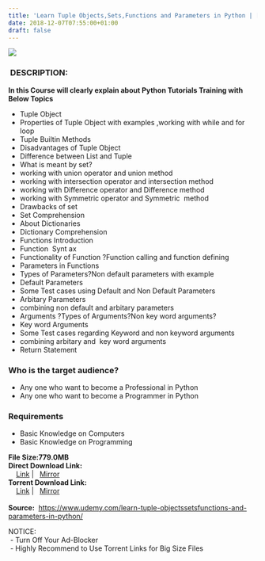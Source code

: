 ```yaml
---
title: 'Learn Tuple Objects,Sets,Functions and Parameters in Python | [ 149.99$ Course For Free ]'
date: 2018-12-07T07:55:00+01:00
draft: false
---
```


[![](https://1.bp.blogspot.com/-BOy24NLJijk/XAoYHdIU2cI/AAAAAAAAAuE/pzCbeXq6d_kWNI2o-WPB0xLP6OFhD-hNgCLcBGAs/s640/Learn-Tuple-ObjectsSetsFunctions-and-Parameters-in-Python.jpg)](https://1.bp.blogspot.com/-BOy24NLJijk/XAoYHdIU2cI/AAAAAAAAAuE/pzCbeXq6d_kWNI2o-WPB0xLP6OFhD-hNgCLcBGAs/s1600/Learn-Tuple-ObjectsSetsFunctions-and-Parameters-in-Python.jpg)

###  DESCRIPTION:

  
**In this Course will clearly explain about Python Tutorials Training with Below Topics**  

*   Tuple Object
*   Properties of Tuple Object with examples ,working with while and for loop
*   Tuple Builtin Methods
*   Disadvantages of Tuple Object
*   Difference between List and Tuple
*   What is meant by set?
*   working with union operator and union method
*   working with intersection operator and intersection method
*   working with Difference operator and Difference method
*   working with Symmetric operator and Symmetric  method
*   Drawbacks of set
*   Set Comprehension
*   About Dictionaries
*   Dictionary Comprehension
*   Functions Introduction
*   Function  Synt ax
*   Functionality of Function ?Function calling and function defining
*   Parameters in Functions
*   Types of Parameters?Non default parameters with example
*   Default Parameters
*   Some Test cases using Default and Non Default Parameters
*   Arbitary Parameters
*   combining non default and arbitary parameters
*   Arguments ?Types of Arguments?Non key word arguments?
*   Key word Arguments
*   Some Test cases regarding Keyword and non keyword arguments
*   combining arbitary and  key word arguments
*   Return Statement

### Who is the target audience?

*   Any one who want to become a Professional in Python
*   Any one who want to become a Programmer in Python

### Requirements

*   Basic Knowledge on Computers
*   Basic Knowledge on Programming

**File Size:779.0MB**  
**Direct Download Link:**  
    [Link](http://turboagram.com/18521555/learn-tuple-objectssets-link1) |   [Mirror](http://turboagram.com/18521555/learn-tuple-objectssets-link2)  
**Torrent Download Link:**  
    [Link](http://turboagram.com/18521555/learn-tuple-objectssets-torrent1) |   [Mirror](http://turboagram.com/18521555/learn-tuple-objectssets-torrent2)  
   
**Source:**  https://www.udemy.com/learn-tuple-objectssetsfunctions-and-parameters-in-python/  
  
NOTICE:  
 - Turn Off Your Ad-Blocker  
 - Highly Recommend to Use Torrent Links for Big Size Files